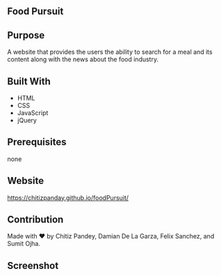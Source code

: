 ## Food Pursuit

## Purpose

A website that provides the users the ability to search for a meal and its content along with the news about the food industry.

## Built With

- HTML
- CSS
- JavaScript
- jQuery

## Prerequisites

none

## Website
https://chitizpanday.github.io/foodPursuit/

## Contribution

Made with ❤️ by Chitiz Pandey, Damian De La Garza, Felix Sanchez, and Sumit Ojha.

## Screenshot
